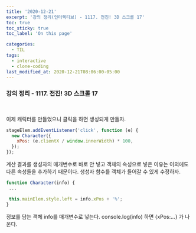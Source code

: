 ```yaml
---
title: '2020-12-21'
excerpt: '강의 정리(인터렉티브) - 1117. 전진! 3D 스크롤 17'
toc: true
toc_sticky: true
toc_label: 'On this page'

categories:
  - TIL
tags:
  - interactive
  - clone-coding
last_modified_at: 2020-12-21T08:06:00-05:00
---
```


### 강의 정리 - 1117. 전진! 3D 스크롤 17

<br />

이제 캐릭터를 만들었으니 클릭을 하면 생성되게 만들자.

```javascript
stageElem.addEventListener('click', function (e) {
  new Character({
    xPos: (e.clientX / window.innerWidth) * 100,
  });
});
```

계산 결과를 생성자의 매개변수로 바로 안 넣고 객체의 속성으로 넣은 이유는 이외에도 다른 속성들을 추가하기 때문이다. 생성자 함수를 객체가 들어갈 수 있게 수정하자.

```javascript
function Character(info) {
 ...

 this.mainElem.style.left = info.xPos + '%';
}
```

정보를 담는 객체 info를 매개변수로 넣는다. console.log(info) 하면 {xPos:...} 가 나온다.
